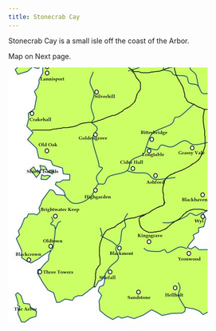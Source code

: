 ```yaml
---
title: Stonecrab Cay
---
```


Stonecrab Cay is a small isle off the coast of the Arbor.

Map on Next page.

![Image](images/000011.jpg)


